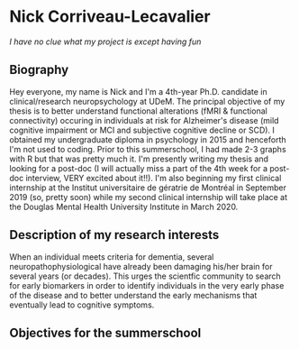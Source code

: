 # Nick Corriveau-Lecavalier
*I have no clue what my project is except having fun*

## Biography
Hey everyone, my name is Nick and I'm a 4th-year Ph.D. candidate in clinical/research neuropsychology at UDeM. The principal objective of my thesis is to better understand functional alterations (fMRI & functional connectivity) occuring in individuals at risk for Alzheimer's disease (mild cognitive impairment or MCI and subjective cognitive decline or SCD). I obtained my undergraduate diploma in psychology in 2015 and henceforth I'm not used to coding. Prior to this summerschool, I had made 2-3 graphs with R but that was pretty much it. I'm presently writing my thesis and looking for a post-doc (I will actually miss a part of the 4th week for a post-doc interview, VERY excited about it!!). I'm also beginning my first clinical internship at the Institut universitaire de gératrie de Montréal in September 2019 (so, pretty soon) while my second clinical internship will take place at the Douglas Mental Health University Institute in March 2020. 

## Description of my research interests
When an individual meets criteria for dementia, several neuropathophysiological have already been damaging his/her brain for several years (or decades). This urges the scientfic community to search for early biomarkers in order to identify individuals in the very early phase of the disease and to better understand the early mechanisms that eventually lead to cognitive symptoms. 

## Objectives for the summerschool
